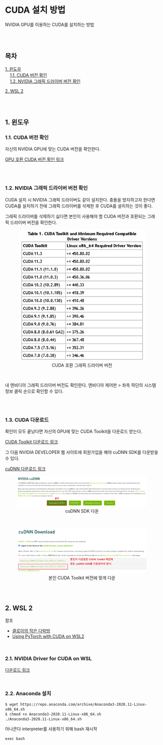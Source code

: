 # CUDA 설치 방법
<p>NVIDIA GPU를 이용하는 CUDA를 설치하는 방법</p>

<br><br>

## 목차
<p>

[1. 윈도우](#1-윈도우)<br>
&nbsp; &nbsp; [1.1. CUDA 버전 확인](#11-CUDA-버전-확인)<br>
&nbsp; &nbsp; [1.2. NVIDIA 그래픽 드라이버 버전 확인](#12-NVIDIA-그래픽-드라이버-버전-확인)<br>
</p>
<p>

[2. WSL 2](#2-wsl-2)
</p>

<br><br>

## 1. 윈도우

### 1.1. CUDA 버전 확인
<p>자신의 NVIDIA GPU에 맞는 CUDA 버전을 확인한다.<p>

<p>

[GPU 호환 CUDA 버전 확인 링크](https://developer.nvidia.com/cuda-gpus)
</p>

<br><br>

### 1.2. NVIDIA 그래픽 드라이버 버전 확인
<p>CUDA 설치 시 NVIDIA 그래픽 드라이버도 같이 설치한다. 충돌을 방지하고자 한다면 CUDA를 설치하기 전에 그래픽 드라이버를 삭제한 후 CUDA를 설치하는 것이 좋다.</p>

<p>그래픽 드라이버를 삭제하기 싫다면 본인이 사용해야 할 CUDA 버전과 호환되는 그래픽 드라이버 버전을 확인한다.</p>

<div align="center">
  <figure>
      <img src="./resources/1.png" alt="그림1">
      <div align="center"><figcation>CUDA 호환 그래픽 드라이버 버전</figcation></div>
  </figure>
</div>

<br>

<p>내 엔비디아 그래픽 드라이버 버전도 확인한다. 엔비디아 제어판 > 좌측 하단의 시스템 정보 클릭 순으로 확인할 수 있다.</p>

<br><br>

### 1.3. CUDA 다운로드
<p>확인이 모두 끝났다면 자신의 GPU에 맞는 CUDA Toolkit을 다운로드 받는다.</p>
<p>

[CUDA Toolkit 다운로드 링크](https://developer.nvidia.com/cuda-toolkit-archive)
</p>

<p>그 다음 NVIDIA DEVELOPER 웹 사이트에 회원가입을 해야 cuDNN SDK를 다운받을 수 있다.</p>
<p>

[cuDNN 다운로드 링크](https://developer.nvidia.com/cudnn)
</p>

<p>
  <div align="center">
    <figure>
        <img src="./resources/2.png" alt="그림2">
        <div align="center"><figcation>cuDNN SDK 다운</figcation></div>
    </figure>
  </div>
</p>

<br>

<p>
  <div align="center">
    <figure>
        <img src="./resources/3.png" alt="그림3">
        <div align="center"><figcation>본인 CUDA Toolkit 버전에 맞게 다운</figcation></div>
    </figure>
  </div>
</p>

<br><br>

## 2. WSL 2
<p>

참조
</p>
<p>

- [클로이의 작은 다락방](https://sincerechloe.tistory.com/65)
- [Using PyTorch with CUDA on WSL2](https://christianjmills.com/Using-PyTorch-with-CUDA-on-WSL2/)
</p>

<br>

### 2.1. NVIDIA Driver for CUDA on WSL
<p>

[다운로드 링크](https://developer.nvidia.com/cuda/wsl/download)
</p>

<br>

### 2.2. Anaconda 설치
<p>

```
$ wget https://repo.anaconda.com/archive/Anaconda3-2020.11-Linux-x86_64.sh
$ chmod +x Anaconda3-2020.11-Linux-x86_64.sh
./Anaconda3-2020.11-Linux-x86_64.sh
```
</p>
<p>

아나콘다 interpreter를 사용하기 위해 bash 재시작
```
exec bash
```
</p>
